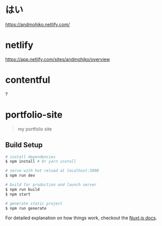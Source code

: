 # はい
https://andmohiko.netlify.com/

# netlify
https://app.netlify.com/sites/andmohiko/overview

# contentful
?

# portfolio-site

> my portfolio site

## Build Setup

``` bash
# install dependencies
$ npm install # Or yarn install

# serve with hot reload at localhost:3000
$ npm run dev

# build for production and launch server
$ npm run build
$ npm start

# generate static project
$ npm run generate
```

For detailed explanation on how things work, checkout the [Nuxt.js docs](https://github.com/nuxt/nuxt.js).

